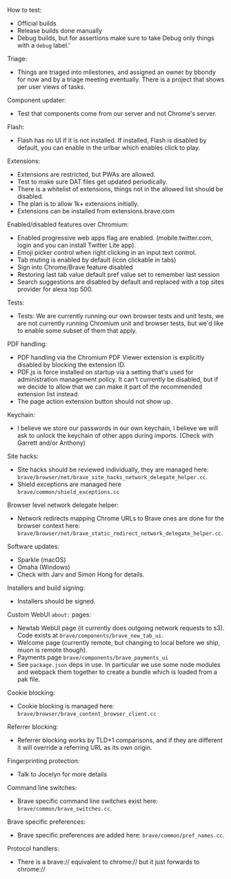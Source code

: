 How to test:
- Official builds
- Release builds done manually
- Debug builds, but for assertions make sure to take Debug only things with a `debug` label.'

Triage:
- Things are triaged into milestones, and assigned an owner by bbondy for now and by a triage meeting eventually.  There is a project that shows per user views of tasks.

Component updater:
- Test that components come from our server and not Chrome's server.

Flash:
- Flash has no UI if it is not installed.  If installed, Flash is disabled by default, you can enable in the urlbar which enables click to play.

Extensions:
- Extensions are restricted, but PWAs are allowed.
- Test to make sure DAT files get updated periodically.
- There is a whitelist of extensions, things not in the allowed list should be disabled.
- The plan is to allow 1k+ extensions initially.
- Extensions can be installed from extensions.brave.com

Enabled/disabled features over Chromium:
- Enabled progressive web apps flag are enabled. (mobile.twitter.com, login and you can install Twitter Lite app).
- Emoji picker control when right clicking in an input text control.
- Tab muting is enabled by default (icon clickable in tabs)
- Sign into Chrome/Brave feature disabled
- Restoring last tab value default pref value set to remember last session
- Search suggestions are disabled by default and replaced with a top sites provider for alexa top 500.

Tests:
- Tests: We are currently running our own browser tests and unit tests, we are not currently running Chromium unit and browser tests, but we'd like to enable some subset of them that apply.

PDF handling:
- PDF handling via the Chromium PDF Viewer extension is explicitly disabled by blocking the extension ID.
- PDF.js is force installed on startup via a setting that's used for administration management policy. It can't currently be disabled, but if we decide to allow that we can make it part of the recommended extension list instead.
- The page action extension button should not show up.

Keychain:
- I believe we store our passwords in our own keychain, I believe we will ask to unlock the keychain of other apps during imports.  (Check with Garrett and/or Anthony)

Site hacks:
- Site hacks should be reviewed individually, they are managed here: `brave/browser/net/brave_site_hacks_network_delegate_helper.cc`. 
- Shield exceptions are managed here `brave/common/shield_exceptions.cc`

Browser level network delegate helper:
- Network redirects mapping Chrome URLs to Brave ones are done for the browser context here: `brave/browser/net/brave_static_redirect_network_delegate_helper.cc`.

Software updates:
- Sparkle (macOS)
- Omaha (Windows)
- Check with Jarv and Simon Hong for details.

Installers and build signing:
- Installers should be signed.

Custom WebUI `about:` pages:
- Newtab WebUI page (it currently does outgoing network requests to s3). Code exists at `brave/components/brave_new_tab_ui`.
- Welcome page (currently remote, but changing to local before we ship, muon is remote though).
- Payments page `brave/components/brave_payments_ui`
- See `package.json` deps in use.  In particular we use some node modules and webpack them together to create a bundle which is loaded from a pak file.

Cookie blocking:
- Cookie blocking is managed here: `brave/browser/brave_content_browser_client.cc`

Referrer blocking:
- Referrer blocking works by TLD+1 comparisons, and if they are different it will override a referring URL as its own origin.

Fingerprinting protection:
- Talk to Jocelyn for more details

Command line switches:
- Brave specific command line switches exist here: `brave/common/brave_switches.cc`.

Brave specific preferences:
- Brave specific preferences are added here: `brave/common/pref_names.cc`.

Protocol handlers:
- There is a brave:// equivalent to chrome:// but it just forwards to chrome://